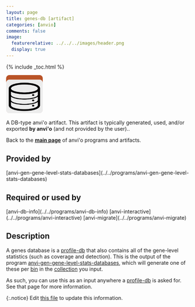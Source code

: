 ```yaml
---
layout: page
title: genes-db [artifact]
categories: [anvio]
comments: false
image:
  featurerelative: ../../../images/header.png
  display: true
---
```



{% include _toc.html %}


<img src="../../images/icons/DB.png" alt="DB" style="width:100px; border:none" />

A DB-type anvi'o artifact. This artifact is typically generated, used, and/or exported **by anvi'o** (and not provided by the user)..

Back to the **[main page](../../)** of anvi'o programs and artifacts.

## Provided by


<p style="text-align: left" markdown="1"><span class="artifact-p">[anvi-gen-gene-level-stats-databases](../../programs/anvi-gen-gene-level-stats-databases)</span></p>


## Required or used by


<p style="text-align: left" markdown="1"><span class="artifact-r">[anvi-db-info](../../programs/anvi-db-info)</span> <span class="artifact-r">[anvi-interactive](../../programs/anvi-interactive)</span> <span class="artifact-r">[anvi-migrate](../../programs/anvi-migrate)</span></p>


## Description

A genes database is a <span class="artifact-n">[profile-db](/software/anvio/help/main/artifacts/profile-db)</span> that also contains all of the gene-level statistics (such as coverage and detection). This is the output of the program <span class="artifact-n">[anvi-gen-gene-level-stats-databases](/software/anvio/help/main/programs/anvi-gen-gene-level-stats-databases)</span>, which will generate one of these per <span class="artifact-n">[bin](/software/anvio/help/main/artifacts/bin)</span> in the <span class="artifact-n">[collection](/software/anvio/help/main/artifacts/collection)</span> you input. 

As such, you can use this as an input anywhere a <span class="artifact-n">[profile-db](/software/anvio/help/main/artifacts/profile-db)</span> is asked for. See that page for more information. 


{:.notice}
Edit [this file](https://github.com/merenlab/anvio/tree/master/anvio/docs/artifacts/genes-db.md) to update this information.

